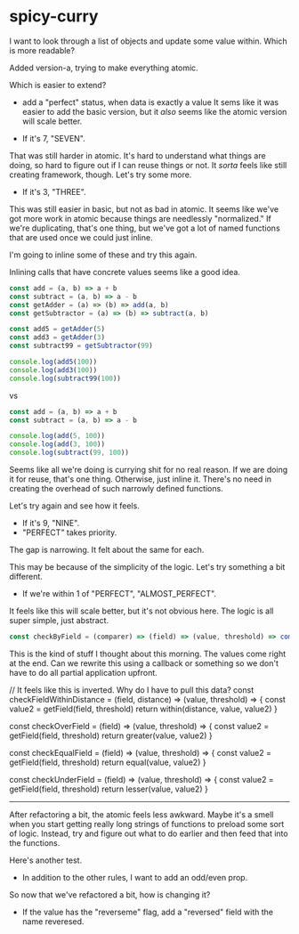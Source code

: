 # spicy-curry

I want to look through a list of objects and update some value within.  Which is
more readable?

Added version-a, trying to make everything atomic.


Which is easier to extend?
* add a "perfect" status, when data is exactly a value
It sems like it was easier to add the basic version, but it _also_ seems like
the atomic version will scale better.

* If it's 7, "SEVEN".

That was still harder in atomic.  It's hard to understand what things are doing,
so hard to figure out if I can reuse things or not.  It _sorta_ feels like still
creating framework, though.  Let's try some more.

* If it's 3, "THREE".

This was still easier in basic, but not as bad in atomic.  It seems like we've
got more work in atomic because things are needlessly "normalized."  If we're
duplicating, that's one thing, but we've got a lot of named functions that are
used once we could just inline.

I'm going to inline some of these and try this again.

Inlining calls that have concrete values seems like a good idea.


```js
const add = (a, b) => a + b
const subtract = (a, b) => a - b
const getAdder = (a) => (b) => add(a, b)
const getSubtractor = (a) => (b) => subtract(a, b)

const add5 = getAdder(5)
const add3 = getAdder(3)
const subtract99 = getSubtractor(99)

console.log(add5(100))
console.log(add3(100))
console.log(subtract99(100))
```

vs

```js
const add = (a, b) => a + b
const subtract = (a, b) => a - b

console.log(add(5, 100))
console.log(add(3, 100))
console.log(subtract(99, 100))
```

Seems like all we're doing is currying shit for no real reason.  If we are
doing it for reuse, that's one thing.  Otherwise, just inline it.  There's no
need in creating the overhead of such narrowly defined functions.

Let's try again and see how it feels.

* If it's 9, "NINE".
* "PERFECT" takes priority.


The gap is narrowing.  It felt about the same for each.

This may be because of the simplicity of the logic.  Let's try something a bit
different.

* If we're within 1 of "PERFECT", "ALMOST_PERFECT".

It feels like this will scale better, but it's not obvious here.  The logic is
all super simple, just abstract.


```js
const checkByField = (comparer) => (field) => (value, threshold) => comparer(value, threshold[field])
```
This is the kind of stuff I thought about this morning.  The values come right
at the end.  Can we rewrite this using a callback or something so we don't have
to do all partial application upfront.



// It feels like this is inverted.  Why do I have to pull this data?
const checkFieldWithinDistance = (field, distance) =>
  (value, threshold) =>
  {
    const value2 = getField(field, threshold)
    return within(distance, value, value2)
  }

const checkOverField = (field) =>
  (value, threshold) =>
  {
    const value2 = getField(field, threshold)
    return greater(value, value2)
  }

const checkEqualField = (field) =>
  (value, threshold) =>
  {
    const value2 = getField(field, threshold)
    return equal(value, value2)
  }

const checkUnderField = (field) =>
  (value, threshold) =>
  {
    const value2 = getField(field, threshold)
    return lesser(value, value2)
  }


---

After refactoring a bit, the atomic feels less awkward.  Maybe it's a smell when
you start getting really long strings of functions to preload some sort of
logic.  Instead, try and figure out what to do earlier and then feed that into
the functions.


Here's another test.

* In addition to the other rules, I want to add an odd/even prop.


So now that we've refactored a bit, how is changing it?

* If the value has the "reverseme" flag, add a "reversed" field with the name
    reveresed.
